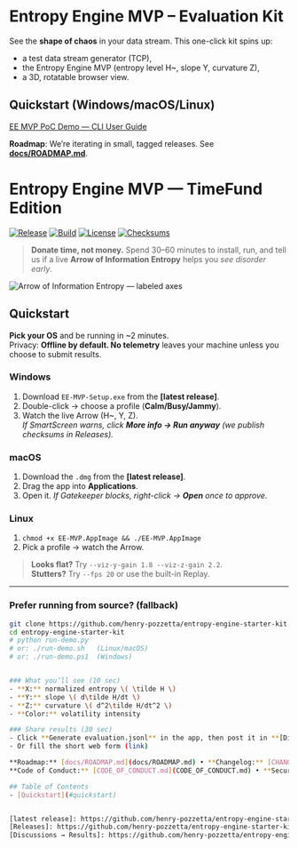 # Entropy Engine MVP – Evaluation Kit

See the **shape of chaos** in your data stream. This one-click kit spins up:
- a test data stream generator (TCP),
- the Entropy Engine MVP (entropy level H~, slope Y, curvature Z),
- a 3D, rotatable browser view.

## Quickstart (Windows/macOS/Linux)
<a id="quickstart"></a>

[EE MVP PoC Demo — CLI User Guide](docs/CLI_GUIDE.md)

**Roadmap**: We’re iterating in small, tagged releases. See **[docs/ROADMAP.md](docs/ROADMAP.md)**.

# Entropy Engine MVP — TimeFund Edition

[![Release](https://img.shields.io/github/v/release/OWNER/REPO?label=release)](https://github.com/OWNER/REPO/releases)
[![Build](https://img.shields.io/github/actions/workflow/status/OWNER/REPO/ci.yml?label=ci)](https://github.com/OWNER/REPO/actions)
[![License](https://img.shields.io/badge/license-MIT-green.svg)](LICENSE)
[![Checksums](https://img.shields.io/badge/download-checksums-blue)](https://github.com/OWNER/REPO/releases/latest)

> **Donate time, not money.** Spend 30–60 minutes to install, run, and tell us if a live **Arrow of Information Entropy** helps you *see disorder early*.

![Arrow of Information Entropy — labeled axes](docs/img/arrow-hero.gif)

<a id="quickstart"></a>

## Quickstart

**Pick your OS** and be running in ~2 minutes.  
Privacy: **Offline by default. No telemetry** leaves your machine unless you choose to submit results.

### Windows
1. Download `EE-MVP-Setup.exe` from the **[latest release]**.
2. Double-click → choose a profile (**Calm/Busy/Jammy**).
3. Watch the live Arrow (H~, Y, Z).  
   _If SmartScreen warns, click **More info → Run anyway** (we publish checksums in Releases)._

### macOS
1. Download the `.dmg` from the **[latest release]**.
2. Drag the app into **Applications**.
3. Open it. _If Gatekeeper blocks, right-click → **Open** once to approve._

### Linux
1. `chmod +x EE-MVP.AppImage && ./EE-MVP.AppImage`
2. Pick a profile → watch the Arrow.

> **Looks flat?** Try `--viz-y-gain 1.8 --viz-z-gain 2.2`.  
> **Stutters?** Try `--fps 20` or use the built-in Replay.

---

### Prefer running from source? (fallback)
```bash
git clone https://github.com/henry-pozzetta/entropy-engine-starter-kit.git
cd entropy-engine-starter-kit
# python run-demo.py   
# or: ./run-demo.sh   (Linux/macOS)   
# or: ./run-demo.ps1  (Windows)


### What you’ll see (10 sec)
- **X:** normalized entropy \( \tilde H \)  
- **Y:** slope \( d\tilde H/dt \)  
- **Z:** curvature \( d^2\tilde H/dt^2 \)  
- **Color:** volatility intensity

### Share results (30 sec)
- Click **Generate evaluation.jsonl** in the app, then post it in **[Discussions → Results](https://github.com/OWNER/REPO/discussions/new?category=results)**  
- Or fill the short web form (link)

**Roadmap:** [docs/ROADMAP.md](docs/ROADMAP.md) • **Changelog:** [CHANGELOG.md](CHANGELOG.md) • **Troubleshooting:** [docs/troubleshooting.md](docs/troubleshooting.md)  
**Code of Conduct:** [CODE_OF_CONDUCT.md](CODE_OF_CONDUCT.md) • **Security:** [SECURITY.md](SECURITY.md)

## Table of Contents
- [Quickstart](#quickstart)


[latest release]: https://github.com/henry-pozzetta/entropy-engine-starter-kit/releases/latest
[Releases]: https://github.com/henry-pozzetta/entropy-engine-starter-kit/releases
[Discussions → Results]: https://github.com/henry-pozzetta/entropy-engine-starter-kit/discussions
